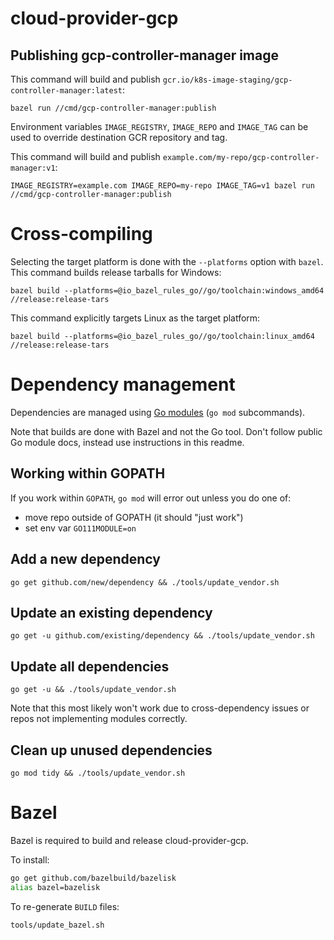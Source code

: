 # cloud-provider-gcp

## Publishing gcp-controller-manager image

This command will build and publish
`gcr.io/k8s-image-staging/gcp-controller-manager:latest`:

```
bazel run //cmd/gcp-controller-manager:publish
```

Environment variables `IMAGE_REGISTRY`, `IMAGE_REPO` and `IMAGE_TAG` can be
used to override destination GCR repository and tag.

This command will build and publish
`example.com/my-repo/gcp-controller-manager:v1`:


```
IMAGE_REGISTRY=example.com IMAGE_REPO=my-repo IMAGE_TAG=v1 bazel run //cmd/gcp-controller-manager:publish
```

# Cross-compiling

Selecting the target platform is done with the `--platforms` option with `bazel`.
This command builds release tarballs for Windows:

```
bazel build --platforms=@io_bazel_rules_go//go/toolchain:windows_amd64 //release:release-tars
```

This command explicitly targets Linux as the target platform:

```
bazel build --platforms=@io_bazel_rules_go//go/toolchain:linux_amd64 //release:release-tars
```


# Dependency management

Dependencies are managed using [Go modules](https://github.com/golang/go/wiki/Modules) (`go mod` subcommands).

Note that builds are done with Bazel and not the Go tool. Don't follow public
Go module docs, instead use instructions in this readme.

## Working within GOPATH

If you work within `GOPATH`, `go mod` will error out unless you do one of:

- move repo outside of GOPATH (it should "just work")
- set env var `GO111MODULE=on`

## Add a new dependency

```
go get github.com/new/dependency && ./tools/update_vendor.sh
```

## Update an existing dependency

```
go get -u github.com/existing/dependency && ./tools/update_vendor.sh
```

## Update all dependencies

```
go get -u && ./tools/update_vendor.sh
```

Note that this most likely won't work due to cross-dependency issues or repos
not implementing modules correctly.

## Clean up unused dependencies

```
go mod tidy && ./tools/update_vendor.sh
```

# Bazel

Bazel is required to build and release cloud-provider-gcp.

To install:

```sh
go get github.com/bazelbuild/bazelisk
alias bazel=bazelisk
```

To re-generate `BUILD` files:

```sh
tools/update_bazel.sh
```
